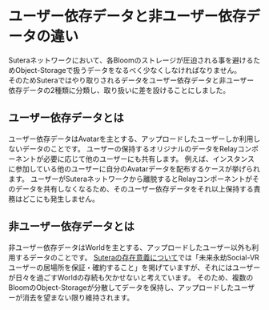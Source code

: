 # ユーザー依存データと非ユーザー依存データの違い

Suteraネットワークにおいて、各Bloomのストレージが圧迫される事を避けるためObject-Storageで扱うデータをなるべく少なくしなければなりません。  
そのためSuteraではやり取りされるデータをユーザー依存データと非ユーザー依存データの2種類に分類し、取り扱いに差を設けることにしました。


## ユーザー依存データとは

ユーザー依存データはAvatarを主とする、アップロードしたユーザーしか利用しないデータのことです。
ユーザーの保持するオリジナルのデータをRelayコンポーネントが必要に応じて他のユーザーにも共有します。
例えば、インスタンスに参加している他のユーザーに自分のAvatarデータを配布するケースが挙げられます。
ユーザーがSuteraネットワークから離脱するとRelayコンポーネントがそのデータを共有しなくなるため、そのユーザー依存データをそれ以上保持する責務はどこにも発生しません。

## 非ユーザー依存データとは

非ユーザー依存データはWorldを主とする、アップロードしたユーザー以外も利用するデータのことです。
[Suteraの存在意義について](sutera/01-significance-of-sutera's-existence.md)では「未来永劫Social-VRユーザーの居場所を保証・確約すること」を掲げていますが、それにはユーザーが日々を過ごすWorldの存続も欠かせないと考えています。
そのため、複数のBloomのObject-Storageが分散してデータを保持し、アップロードしたユーザーが消去を望まない限り維持されます。

